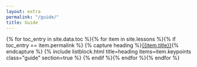 ```yaml
---
layout: extra
permalink: "/guide/"
title: Guide
---
```

{% for toc_entry in site.data.toc %}{% for item in site.lessons %}{% if toc_entry == item.permalink %}
{% capture heading %}<a href="..{{item.permalink}}">{{item.title}}</a>{% endcapture %}
{% include listblock.html title=heading items=item.keypoints class="guide" section=true %}
{% endif %}{% endfor %}{% endfor %}
